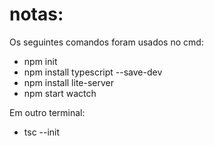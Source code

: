 # notas:
Os seguintes comandos foram usados no cmd:
+ npm init
+ npm install typescript --save-dev
+ npm install lite-server
+ npm start wactch

Em outro terminal:
+ tsc --init
